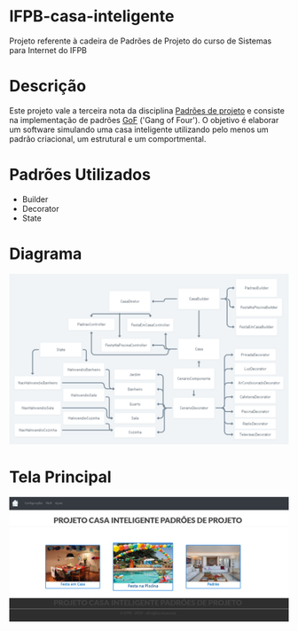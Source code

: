 # IFPB-casa-inteligente
Projeto referente à cadeira de Padrões de Projeto do curso de Sistemas para Internet do IFPB
 
# Descrição

Este projeto vale a terceira nota da disciplina [Padrões de projeto][PadroesDeProjeto] e consiste na implementação de padrões [GoF][GoFLik] ('Gang of Four'). O objetivo é elaborar um software simulando uma casa inteligente utilizando pelo menos um padrão criacional, um estrutural e um comportmental.

# Padrões Utilizados

* Builder
* Decorator
* State

# Diagrama

![print0][foto0]

# Tela Principal

![print1][foto1]

[//]: # (These are reference links used in the body of this note and get stripped out when the markdown processor does its job. There is no need to format nicely because it shouldn't be seen. Thanks SO - http://stackoverflow.com/questions/4823468/store-comments-in-markdown-syntax)

   [foto0]: <diagrama-casa-inteligente.png>
   [foto1]: <tela-casa-inteligente.jpg>
   [PadroesDeProjeto]: <https://github.com/ifpb/padroes/tree/master/Projeto>
   [GoFLik]: <https://pt.wikipedia.org/wiki/Padr%C3%A3o_de_projeto_de_software#Padr%C3%B5es_GoF_('Gang_of_Four')>
